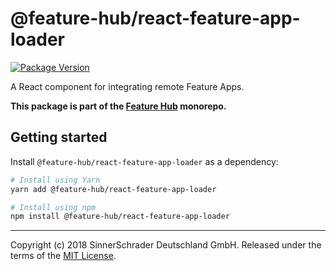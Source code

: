 # @feature-hub/react-feature-app-loader

[![Package Version](https://img.shields.io/npm/v/@feature-hub/react-feature-app-loader.svg)](https://yarnpkg.com/en/package/@feature-hub/react-feature-app-loader)

A React component for integrating remote Feature Apps.

**This package is part of the
[Feature Hub](https://github.com/sinnerschrader/feature-hub) monorepo.**

## Getting started

Install `@feature-hub/react-feature-app-loader` as a dependency:

```sh
# Install using Yarn
yarn add @feature-hub/react-feature-app-loader
```

```sh
# Install using npm
npm install @feature-hub/react-feature-app-loader
```

---

Copyright (c) 2018 SinnerSchrader Deutschland GmbH. Released under the terms of
the
[MIT License](https://github.com/sinnerschrader/feature-hub/blob/master/LICENSE).
